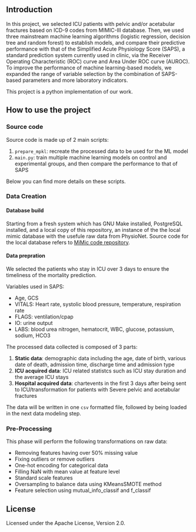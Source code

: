 ## Introduction
In this project, we selected ICU patients with pelvic and/or acetabular fractures based on ICD-9 codes from MIMIC-III database. Then, we used three mainstream machine learning algorithms (logistic regression, decision tree and random forest) to establish models, and compare their predictive performance with that of the Simplified Acute Physiology Score (SAPS), a standard prediction system currently used in clinic, via the Receiver Operating Characteristic (ROC) curve and Area Under ROC curve (AUROC). To improve the performance of machine learning-based models, we expanded the range of variable selection by the combination of SAPS-based parameters and more laboratory indicators.

This project is a python implementation of our work.

## How to use the project
### Source code
Source code is made up of 2 main scripts:

1. `prepare_mpkl`: recreate the processed data to be used for the ML model
2. `main.py`: train multiple machine learning models on control and experimental groups, and then compare the performance to that of SAPS

Below you can find more details on these scripts.

### Data Creation
#### Database build
Starting from a fresh system which has GNU Make installed, PostgreSQL installed, and a local copy of this repository, an instance of the the local mimic database with the usefule raw data from PhysioNet. Source code for the local database refers to [MiMic code repository](https://github.com/MIT-LCP/mimic-code).

#### Data prepration
We selected the patients who stay in ICU over 3 days to ensure the timeliness of the mortality prediction.

Variables used in SAPS:
-  Age, GCS
-  VITALS: Heart rate, systolic blood pressure, temperature, respiration rate
-  FLAGS: ventilation/cpap
-  IO: urine output
-  LABS: blood urea nitrogen, hematocrit, WBC, glucose, potassium, sodium, HCO3

The processed data collected is composed of 3 parts: 

1. **Static data**: demographic data including the age, date of birth, various date of death, admission time, discharge time and admission type
2. **ICU acquired data**: ICU related statistcs such as ICU stay duration and the average ICU stays
3. **Hospital acquired data**: chartevents in the first 3 days after being sent to ICU/transformation for patients with Severe pelvic and acetabular fractures

The data will be written in one `csv` formatted file, followed by being loaded in the next data modeling step.

### Pre-Processing
This phase will perform the following transformations on raw data:
- Removing features having over 50% missing value
- Fixing outliers or remove outliers
- One-hot encoding for categorical data
- Filling NaN with mean value at feature level
- Standard scale features
- Oversampling to balance data using KMeansSMOTE method
- Feature selection using mutual_info_classif and f_classif

## License
Licensed under the Apache License, Version 2.0.
